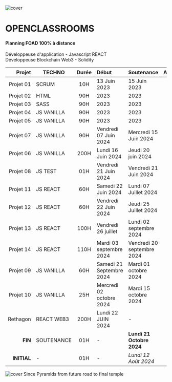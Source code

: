 ![cover](https://kpkfzczpavanzocxzyta.supabase.co/storage/v1/object/public/oc-react/readme-header-oc-react-00-planning.png)

# OPENCLASSROOMS

#### Planning FOAD 100% à distance

Développeuse d'application - Javascript REACT  
Développeuse Blockchain Web3 - Solidity

|      Projet | TECHNO     | Durée | Début                    | Soutenance                 | Avancement |
| ----------: | ---------- | :---: | :----------------------- | :------------------------- | :--------: |
|   Projet 01 | SCRUM      |  10H  | 13 Juin 2023             | 15 Juin 2023               |    100%    |
|   Projet 02 | HTML       |  90H  | 2023                     | 2023                       |    100%    |
|   Projet 03 | SASS       |  90H  | 2023                     | 2023                       |    100%    |
|   Projet 04 | JS VANILLA |  90H  | 2023                     | 2023                       |    100%    |
|   Projet 05 | JS VANILLA |  90H  | 2023                     | 2023                       |    100%    |
|   Projet 07 | JS VANILLA |  90H  | Vendredi 07 Juin 2024    | Mercredi 15 Juin 2024      |    100%    |
|   Projet 06 | JS VANILLA | 200H  | Lundi 16 Juin 2024       | Jeudi 20 juin 2024         |    100%    |
|   Projet 08 | JS TEST    |  01H  | Vendredi 21 Juin 2024    | Vendredi 21 Juin 2024      |    100%    |
|   Projet 11 | JS REACT   |  60H  | Samedi 22 Juin 2024      | Lundi 07 Juillet 2024      |    100%    |
|   Projet 12 | JS REACT   |  60H  | Vendredi 22 Juin 2024    | Jeudi 25 Juillet 2024      |     -      |
|   Projet 13 | JS REACT   | 100H  | Vendredi 26 juillet      | Lundi 02 septembre 2024    |     -      |
|   Projet 14 | JS REACT   | 110H  | Mardi 03 septembre 2024  | Vendredi 20 septembre 2024 |     -      |
|   Projet 09 | JS VANILLA |  60H  | Samedi 21 Septembre 2024 | Mardi 01 octobre 2024      |     -      |
|   Projet 10 | JS VANILLA |  25H  | Mercredi 02 octobre 2024 | Mardi 15 octobre 2024      |     -      |
|    Rethagon | REACT WEB3 | 200H  | Lundi 22 JUIN 2024       | -                          |    10%     |
|     **FIN** | SOUTENANCE |  01H  | -                        | **Lundi 21 Octobre 2024**  |    53%     |
| **INITIAL** | -          |  01H  | -                        | _Lundi 12 Août 2024_       |     -      |

![cover](https://kpkfzczpavanzocxzyta.supabase.co/storage/v1/object/public/nephcode-public/githubReadmeSkills.png)
Since Pyramids from future road to final temple

<!-- ∵ ƸӜƷ ∴∵ ƸӜƷ ∴∵ ƸӜƷ ∴∵ ƸӜƷ ∴∵∴∵  ∵ NPƸӜƷL1M ∴ ∴∵∴∵ ƸӜƷ ∴∵ ƸӜƷ ∴∵ ƸӜƷ ∴∵ ƸӜƷ ∴∵ ƸӜƷ ∴ -->

